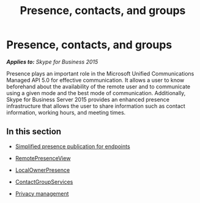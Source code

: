 ﻿---
title: Presence, contacts, and groups
TOCTitle: Presence, contacts, and groups
ms:assetid: b2ced5e1-0ab2-4aa9-828b-a138d746ae01
ms:mtpsurl: https://msdn.microsoft.com/en-us/library/Dn466017(v=office.16)
ms:contentKeyID: 65239952
ms.date: 07/27/2015
mtps_version: v=office.16
---

# Presence, contacts, and groups


_**Applies to:** Skype for Business 2015_

Presence plays an important role in the Microsoft Unified Communications Managed API 5.0 for effective communication. It allows a user to know beforehand about the availability of the remote user and to communicate using a given mode and the best mode of communication. Additionally, Skype for Business Server 2015 provides an enhanced presence infrastructure that allows the user to share information such as contact information, working hours, and meeting times.

## In this section

  - [Simplified presence publication for endpoints](simplified-presence-publication-for-endpoints.md)

  - [RemotePresenceView](remotepresenceview.md)

  - [LocalOwnerPresence](localownerpresence.md)

  - [ContactGroupServices](contactgroupservices.md)

  - [Privacy management](privacy-management.md)

